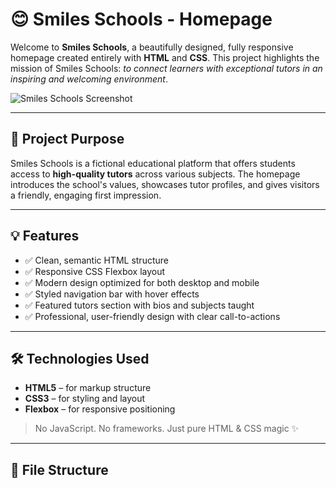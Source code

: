 # 😊 Smiles Schools - Homepage

Welcome to **Smiles Schools**, a beautifully designed, fully responsive homepage created entirely with **HTML** and **CSS**. This project highlights the mission of Smiles Schools: *to connect learners with exceptional tutors in an inspiring and welcoming environment*.

![Smiles Schools Screenshot](./screenshot.png) <!-- Add a real screenshot path if available -->

---

## 🎯 Project Purpose

Smiles Schools is a fictional educational platform that offers students access to **high-quality tutors** across various subjects. The homepage introduces the school's values, showcases tutor profiles, and gives visitors a friendly, engaging first impression.

---

## 💡 Features

- ✅ Clean, semantic HTML structure  
- ✅ Responsive CSS Flexbox layout  
- ✅ Modern design optimized for both desktop and mobile  
- ✅ Styled navigation bar with hover effects  
- ✅ Featured tutors section with bios and subjects taught  
- ✅ Professional, user-friendly design with clear call-to-actions  

---

## 🛠️ Technologies Used

- **HTML5** – for markup structure  
- **CSS3** – for styling and layout  
- **Flexbox** – for responsive positioning  

> No JavaScript. No frameworks. Just pure HTML & CSS magic ✨

---

## 📁 File Structure

